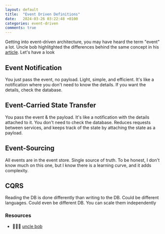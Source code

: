 ```yaml
---
layout: default
title:  "Event Driven Definitions"
date:   2024-03-26 03:22:48 +0100
categories: event-driven
comments: true
---
```


Getting into event-driven architecture, you may have heard the term "event" a lot. Uncle bob highlitghted the differences behind the same concept in his [article](https://martinfowler.com/articles/201701-event-driven.html). Let's have a look


## Event Notification
You just pass the event, no payload. Light, simple, and efficient. It's like a notification where you don't need to know the details. If you want the details, check the database.

## Event-Carried State Transfer
You pass the event & the payload. It's like a notification with the details attached to it. You don't need to check the database. Reduces requests between services, and keeps track of the state by attaching the state as a payload.

## Event-Sourcing
All events are in the event store. Single source of truth. To be honest, I don't know much on this one, but I know there is a learning curve, and it adds complexity.

## CQRS
Reading the DB is done differently than writing to the DB. Could be different languages. Could even be different DB. You can scale them independently


### Resources

- 👨🏻‍💻 [uncle bob](https://martinfowler.com/articles/201701-event-driven.html)